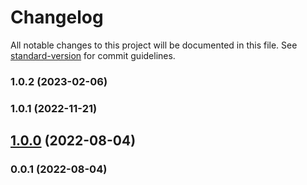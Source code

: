 # Changelog

All notable changes to this project will be documented in this file. See [standard-version](https://github.com/conventional-changelog/standard-version) for commit guidelines.

### 1.0.2 (2023-02-06)

### 1.0.1 (2022-11-21)

## [1.0.0](https://github.com/Kikobeats/lock/compare/v0.0.1...v1.0.0) (2022-08-04)

### 0.0.1 (2022-08-04)

